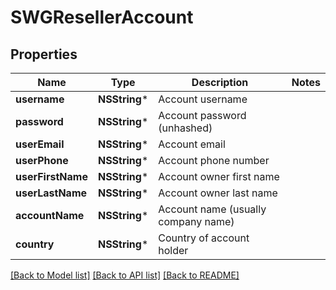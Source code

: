 # SWGResellerAccount

## Properties
Name | Type | Description | Notes
------------ | ------------- | ------------- | -------------
**username** | **NSString*** | Account username | 
**password** | **NSString*** | Account password (unhashed) | 
**userEmail** | **NSString*** | Account email | 
**userPhone** | **NSString*** | Account phone number | 
**userFirstName** | **NSString*** | Account owner first name | 
**userLastName** | **NSString*** | Account owner last name | 
**accountName** | **NSString*** | Account name (usually company name) | 
**country** | **NSString*** | Country of account holder | 

[[Back to Model list]](../README.md#documentation-for-models) [[Back to API list]](../README.md#documentation-for-api-endpoints) [[Back to README]](../README.md)


